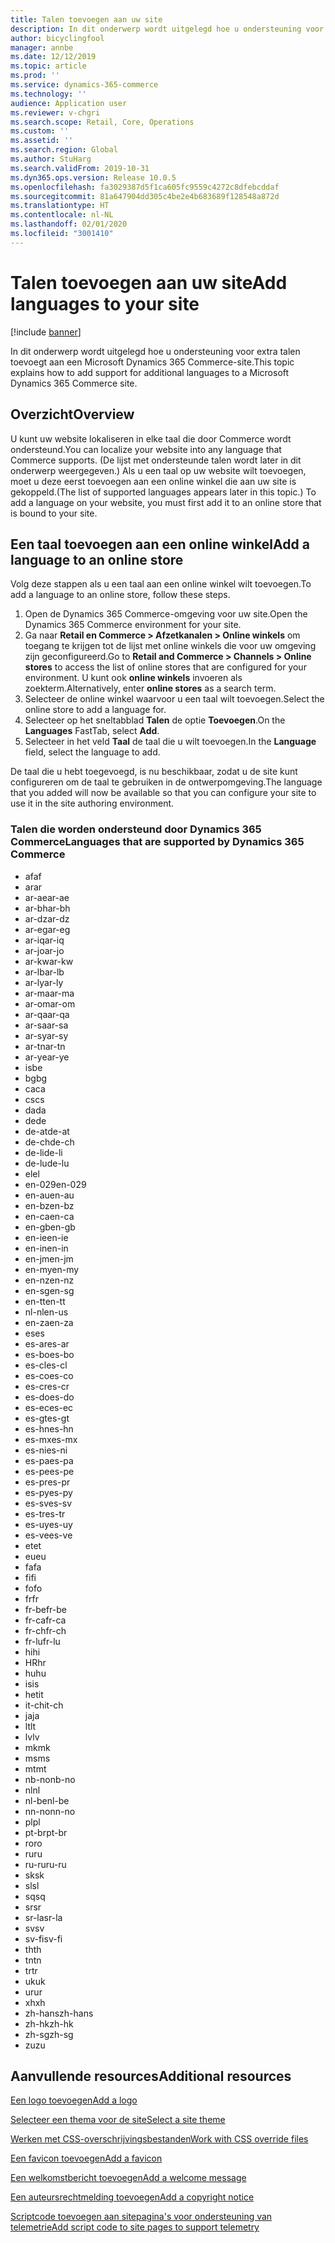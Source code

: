 ```yaml
---
title: Talen toevoegen aan uw site
description: In dit onderwerp wordt uitgelegd hoe u ondersteuning voor extra talen toevoegt aan een Microsoft Dynamics 365 Commerce-site.
author: bicyclingfool
manager: annbe
ms.date: 12/12/2019
ms.topic: article
ms.prod: ''
ms.service: dynamics-365-commerce
ms.technology: ''
audience: Application user
ms.reviewer: v-chgri
ms.search.scope: Retail, Core, Operations
ms.custom: ''
ms.assetid: ''
ms.search.region: Global
ms.author: StuHarg
ms.search.validFrom: 2019-10-31
ms.dyn365.ops.version: Release 10.0.5
ms.openlocfilehash: fa3029387d5f1ca605fc9559c4272c8dfebcddaf
ms.sourcegitcommit: 81a647904dd305c4be2e4b683689f128548a872d
ms.translationtype: HT
ms.contentlocale: nl-NL
ms.lasthandoff: 02/01/2020
ms.locfileid: "3001410"
---
```

# <a name="add-languages-to-your-site"></a><span data-ttu-id="45fd9-103">Talen toevoegen aan uw site</span><span class="sxs-lookup"><span data-stu-id="45fd9-103">Add languages to your site</span></span>


[!include [banner](includes/banner.md)]

<span data-ttu-id="45fd9-104">In dit onderwerp wordt uitgelegd hoe u ondersteuning voor extra talen toevoegt aan een Microsoft Dynamics 365 Commerce-site.</span><span class="sxs-lookup"><span data-stu-id="45fd9-104">This topic explains how to add support for additional languages to a Microsoft Dynamics 365 Commerce site.</span></span>

## <a name="overview"></a><span data-ttu-id="45fd9-105">Overzicht</span><span class="sxs-lookup"><span data-stu-id="45fd9-105">Overview</span></span>

<span data-ttu-id="45fd9-106">U kunt uw website lokaliseren in elke taal die door Commerce wordt ondersteund.</span><span class="sxs-lookup"><span data-stu-id="45fd9-106">You can localize your website into any language that Commerce supports.</span></span> <span data-ttu-id="45fd9-107">(De lijst met ondersteunde talen wordt later in dit onderwerp weergegeven.) Als u een taal op uw website wilt toevoegen, moet u deze eerst toevoegen aan een online winkel die aan uw site is gekoppeld.</span><span class="sxs-lookup"><span data-stu-id="45fd9-107">(The list of supported languages appears later in this topic.) To add a language on your website, you must first add it to an online store that is bound to your site.</span></span>

## <a name="add-a-language-to-an-online-store"></a><span data-ttu-id="45fd9-108">Een taal toevoegen aan een online winkel</span><span class="sxs-lookup"><span data-stu-id="45fd9-108">Add a language to an online store</span></span>

<span data-ttu-id="45fd9-109">Volg deze stappen als u een taal aan een online winkel wilt toevoegen.</span><span class="sxs-lookup"><span data-stu-id="45fd9-109">To add a language to an online store, follow these steps.</span></span>

1. <span data-ttu-id="45fd9-110">Open de Dynamics 365 Commerce-omgeving voor uw site.</span><span class="sxs-lookup"><span data-stu-id="45fd9-110">Open the Dynamics 365 Commerce environment for your site.</span></span>
1. <span data-ttu-id="45fd9-111">Ga naar **Retail en Commerce \> Afzetkanalen \> Online winkels** om toegang te krijgen tot de lijst met online winkels die voor uw omgeving zijn geconfigureerd.</span><span class="sxs-lookup"><span data-stu-id="45fd9-111">Go to **Retail and Commerce \> Channels \> Online stores** to access the list of online stores that are configured for your environment.</span></span> <span data-ttu-id="45fd9-112">U kunt ook **online winkels** invoeren als zoekterm.</span><span class="sxs-lookup"><span data-stu-id="45fd9-112">Alternatively, enter **online stores** as a search term.</span></span>
1. <span data-ttu-id="45fd9-113">Selecteer de online winkel waarvoor u een taal wilt toevoegen.</span><span class="sxs-lookup"><span data-stu-id="45fd9-113">Select the online store to add a language for.</span></span>
1. <span data-ttu-id="45fd9-114">Selecteer op het sneltabblad **Talen** de optie **Toevoegen**.</span><span class="sxs-lookup"><span data-stu-id="45fd9-114">On the **Languages** FastTab, select **Add**.</span></span>
1. <span data-ttu-id="45fd9-115">Selecteer in het veld **Taal** de taal die u wilt toevoegen.</span><span class="sxs-lookup"><span data-stu-id="45fd9-115">In the **Language** field, select the language to add.</span></span>

<span data-ttu-id="45fd9-116">De taal die u hebt toegevoegd, is nu beschikbaar, zodat u de site kunt configureren om de taal te gebruiken in de ontwerpomgeving.</span><span class="sxs-lookup"><span data-stu-id="45fd9-116">The language that you added will now be available so that you can configure your site to use it in the site authoring environment.</span></span>

### <a name="languages-that-are-supported-by-dynamics-365-commerce"></a><span data-ttu-id="45fd9-117">Talen die worden ondersteund door Dynamics 365 Commerce</span><span class="sxs-lookup"><span data-stu-id="45fd9-117">Languages that are supported by Dynamics 365 Commerce</span></span>

- <span data-ttu-id="45fd9-118">af</span><span class="sxs-lookup"><span data-stu-id="45fd9-118">af</span></span>
- <span data-ttu-id="45fd9-119">ar</span><span class="sxs-lookup"><span data-stu-id="45fd9-119">ar</span></span>
- <span data-ttu-id="45fd9-120">ar-ae</span><span class="sxs-lookup"><span data-stu-id="45fd9-120">ar-ae</span></span>
- <span data-ttu-id="45fd9-121">ar-bh</span><span class="sxs-lookup"><span data-stu-id="45fd9-121">ar-bh</span></span>
- <span data-ttu-id="45fd9-122">ar-dz</span><span class="sxs-lookup"><span data-stu-id="45fd9-122">ar-dz</span></span>
- <span data-ttu-id="45fd9-123">ar-eg</span><span class="sxs-lookup"><span data-stu-id="45fd9-123">ar-eg</span></span>
- <span data-ttu-id="45fd9-124">ar-iq</span><span class="sxs-lookup"><span data-stu-id="45fd9-124">ar-iq</span></span>
- <span data-ttu-id="45fd9-125">ar-jo</span><span class="sxs-lookup"><span data-stu-id="45fd9-125">ar-jo</span></span>
- <span data-ttu-id="45fd9-126">ar-kw</span><span class="sxs-lookup"><span data-stu-id="45fd9-126">ar-kw</span></span>
- <span data-ttu-id="45fd9-127">ar-lb</span><span class="sxs-lookup"><span data-stu-id="45fd9-127">ar-lb</span></span>
- <span data-ttu-id="45fd9-128">ar-ly</span><span class="sxs-lookup"><span data-stu-id="45fd9-128">ar-ly</span></span>
- <span data-ttu-id="45fd9-129">ar-ma</span><span class="sxs-lookup"><span data-stu-id="45fd9-129">ar-ma</span></span>
- <span data-ttu-id="45fd9-130">ar-om</span><span class="sxs-lookup"><span data-stu-id="45fd9-130">ar-om</span></span>
- <span data-ttu-id="45fd9-131">ar-qa</span><span class="sxs-lookup"><span data-stu-id="45fd9-131">ar-qa</span></span>
- <span data-ttu-id="45fd9-132">ar-sa</span><span class="sxs-lookup"><span data-stu-id="45fd9-132">ar-sa</span></span>
- <span data-ttu-id="45fd9-133">ar-sy</span><span class="sxs-lookup"><span data-stu-id="45fd9-133">ar-sy</span></span>
- <span data-ttu-id="45fd9-134">ar-tn</span><span class="sxs-lookup"><span data-stu-id="45fd9-134">ar-tn</span></span>
- <span data-ttu-id="45fd9-135">ar-ye</span><span class="sxs-lookup"><span data-stu-id="45fd9-135">ar-ye</span></span>
- <span data-ttu-id="45fd9-136">is</span><span class="sxs-lookup"><span data-stu-id="45fd9-136">be</span></span>
- <span data-ttu-id="45fd9-137">bg</span><span class="sxs-lookup"><span data-stu-id="45fd9-137">bg</span></span>
- <span data-ttu-id="45fd9-138">ca</span><span class="sxs-lookup"><span data-stu-id="45fd9-138">ca</span></span>
- <span data-ttu-id="45fd9-139">cs</span><span class="sxs-lookup"><span data-stu-id="45fd9-139">cs</span></span>
- <span data-ttu-id="45fd9-140">da</span><span class="sxs-lookup"><span data-stu-id="45fd9-140">da</span></span>
- <span data-ttu-id="45fd9-141">de</span><span class="sxs-lookup"><span data-stu-id="45fd9-141">de</span></span>
- <span data-ttu-id="45fd9-142">de-at</span><span class="sxs-lookup"><span data-stu-id="45fd9-142">de-at</span></span>
- <span data-ttu-id="45fd9-143">de-ch</span><span class="sxs-lookup"><span data-stu-id="45fd9-143">de-ch</span></span>
- <span data-ttu-id="45fd9-144">de-li</span><span class="sxs-lookup"><span data-stu-id="45fd9-144">de-li</span></span>
- <span data-ttu-id="45fd9-145">de-lu</span><span class="sxs-lookup"><span data-stu-id="45fd9-145">de-lu</span></span>
- <span data-ttu-id="45fd9-146">el</span><span class="sxs-lookup"><span data-stu-id="45fd9-146">el</span></span>
- <span data-ttu-id="45fd9-147">en-029</span><span class="sxs-lookup"><span data-stu-id="45fd9-147">en-029</span></span>
- <span data-ttu-id="45fd9-148">en-au</span><span class="sxs-lookup"><span data-stu-id="45fd9-148">en-au</span></span>
- <span data-ttu-id="45fd9-149">en-bz</span><span class="sxs-lookup"><span data-stu-id="45fd9-149">en-bz</span></span>
- <span data-ttu-id="45fd9-150">en-ca</span><span class="sxs-lookup"><span data-stu-id="45fd9-150">en-ca</span></span>
- <span data-ttu-id="45fd9-151">en-gb</span><span class="sxs-lookup"><span data-stu-id="45fd9-151">en-gb</span></span>
- <span data-ttu-id="45fd9-152">en-ie</span><span class="sxs-lookup"><span data-stu-id="45fd9-152">en-ie</span></span>
- <span data-ttu-id="45fd9-153">en-in</span><span class="sxs-lookup"><span data-stu-id="45fd9-153">en-in</span></span>
- <span data-ttu-id="45fd9-154">en-jm</span><span class="sxs-lookup"><span data-stu-id="45fd9-154">en-jm</span></span>
- <span data-ttu-id="45fd9-155">en-my</span><span class="sxs-lookup"><span data-stu-id="45fd9-155">en-my</span></span>
- <span data-ttu-id="45fd9-156">en-nz</span><span class="sxs-lookup"><span data-stu-id="45fd9-156">en-nz</span></span>
- <span data-ttu-id="45fd9-157">en-sg</span><span class="sxs-lookup"><span data-stu-id="45fd9-157">en-sg</span></span>
- <span data-ttu-id="45fd9-158">en-tt</span><span class="sxs-lookup"><span data-stu-id="45fd9-158">en-tt</span></span>
- <span data-ttu-id="45fd9-159">nl-nl</span><span class="sxs-lookup"><span data-stu-id="45fd9-159">en-us</span></span>
- <span data-ttu-id="45fd9-160">en-za</span><span class="sxs-lookup"><span data-stu-id="45fd9-160">en-za</span></span>
- <span data-ttu-id="45fd9-161">es</span><span class="sxs-lookup"><span data-stu-id="45fd9-161">es</span></span>
- <span data-ttu-id="45fd9-162">es-ar</span><span class="sxs-lookup"><span data-stu-id="45fd9-162">es-ar</span></span>
- <span data-ttu-id="45fd9-163">es-bo</span><span class="sxs-lookup"><span data-stu-id="45fd9-163">es-bo</span></span>
- <span data-ttu-id="45fd9-164">es-cl</span><span class="sxs-lookup"><span data-stu-id="45fd9-164">es-cl</span></span>
- <span data-ttu-id="45fd9-165">es-co</span><span class="sxs-lookup"><span data-stu-id="45fd9-165">es-co</span></span>
- <span data-ttu-id="45fd9-166">es-cr</span><span class="sxs-lookup"><span data-stu-id="45fd9-166">es-cr</span></span>
- <span data-ttu-id="45fd9-167">es-do</span><span class="sxs-lookup"><span data-stu-id="45fd9-167">es-do</span></span>
- <span data-ttu-id="45fd9-168">es-ec</span><span class="sxs-lookup"><span data-stu-id="45fd9-168">es-ec</span></span>
- <span data-ttu-id="45fd9-169">es-gt</span><span class="sxs-lookup"><span data-stu-id="45fd9-169">es-gt</span></span>
- <span data-ttu-id="45fd9-170">es-hn</span><span class="sxs-lookup"><span data-stu-id="45fd9-170">es-hn</span></span>
- <span data-ttu-id="45fd9-171">es-mx</span><span class="sxs-lookup"><span data-stu-id="45fd9-171">es-mx</span></span>
- <span data-ttu-id="45fd9-172">es-ni</span><span class="sxs-lookup"><span data-stu-id="45fd9-172">es-ni</span></span>
- <span data-ttu-id="45fd9-173">es-pa</span><span class="sxs-lookup"><span data-stu-id="45fd9-173">es-pa</span></span>
- <span data-ttu-id="45fd9-174">es-pe</span><span class="sxs-lookup"><span data-stu-id="45fd9-174">es-pe</span></span>
- <span data-ttu-id="45fd9-175">es-pr</span><span class="sxs-lookup"><span data-stu-id="45fd9-175">es-pr</span></span>
- <span data-ttu-id="45fd9-176">es-py</span><span class="sxs-lookup"><span data-stu-id="45fd9-176">es-py</span></span>
- <span data-ttu-id="45fd9-177">es-sv</span><span class="sxs-lookup"><span data-stu-id="45fd9-177">es-sv</span></span>
- <span data-ttu-id="45fd9-178">es-tr</span><span class="sxs-lookup"><span data-stu-id="45fd9-178">es-tr</span></span>
- <span data-ttu-id="45fd9-179">es-uy</span><span class="sxs-lookup"><span data-stu-id="45fd9-179">es-uy</span></span>
- <span data-ttu-id="45fd9-180">es-ve</span><span class="sxs-lookup"><span data-stu-id="45fd9-180">es-ve</span></span>
- <span data-ttu-id="45fd9-181">et</span><span class="sxs-lookup"><span data-stu-id="45fd9-181">et</span></span>
- <span data-ttu-id="45fd9-182">eu</span><span class="sxs-lookup"><span data-stu-id="45fd9-182">eu</span></span>
- <span data-ttu-id="45fd9-183">fa</span><span class="sxs-lookup"><span data-stu-id="45fd9-183">fa</span></span>
- <span data-ttu-id="45fd9-184">fi</span><span class="sxs-lookup"><span data-stu-id="45fd9-184">fi</span></span>
- <span data-ttu-id="45fd9-185">fo</span><span class="sxs-lookup"><span data-stu-id="45fd9-185">fo</span></span>
- <span data-ttu-id="45fd9-186">fr</span><span class="sxs-lookup"><span data-stu-id="45fd9-186">fr</span></span>
- <span data-ttu-id="45fd9-187">fr-be</span><span class="sxs-lookup"><span data-stu-id="45fd9-187">fr-be</span></span>
- <span data-ttu-id="45fd9-188">fr-ca</span><span class="sxs-lookup"><span data-stu-id="45fd9-188">fr-ca</span></span>
- <span data-ttu-id="45fd9-189">fr-ch</span><span class="sxs-lookup"><span data-stu-id="45fd9-189">fr-ch</span></span>
- <span data-ttu-id="45fd9-190">fr-lu</span><span class="sxs-lookup"><span data-stu-id="45fd9-190">fr-lu</span></span>
- <span data-ttu-id="45fd9-191">hi</span><span class="sxs-lookup"><span data-stu-id="45fd9-191">hi</span></span>
- <span data-ttu-id="45fd9-192">HR</span><span class="sxs-lookup"><span data-stu-id="45fd9-192">hr</span></span>
- <span data-ttu-id="45fd9-193">hu</span><span class="sxs-lookup"><span data-stu-id="45fd9-193">hu</span></span>
- <span data-ttu-id="45fd9-194">is</span><span class="sxs-lookup"><span data-stu-id="45fd9-194">is</span></span>
- <span data-ttu-id="45fd9-195">het</span><span class="sxs-lookup"><span data-stu-id="45fd9-195">it</span></span>
- <span data-ttu-id="45fd9-196">it-ch</span><span class="sxs-lookup"><span data-stu-id="45fd9-196">it-ch</span></span>
- <span data-ttu-id="45fd9-197">ja</span><span class="sxs-lookup"><span data-stu-id="45fd9-197">ja</span></span>
- <span data-ttu-id="45fd9-198">lt</span><span class="sxs-lookup"><span data-stu-id="45fd9-198">lt</span></span>
- <span data-ttu-id="45fd9-199">lv</span><span class="sxs-lookup"><span data-stu-id="45fd9-199">lv</span></span>
- <span data-ttu-id="45fd9-200">mk</span><span class="sxs-lookup"><span data-stu-id="45fd9-200">mk</span></span>
- <span data-ttu-id="45fd9-201">ms</span><span class="sxs-lookup"><span data-stu-id="45fd9-201">ms</span></span>
- <span data-ttu-id="45fd9-202">mt</span><span class="sxs-lookup"><span data-stu-id="45fd9-202">mt</span></span>
- <span data-ttu-id="45fd9-203">nb-no</span><span class="sxs-lookup"><span data-stu-id="45fd9-203">nb-no</span></span>
- <span data-ttu-id="45fd9-204">nl</span><span class="sxs-lookup"><span data-stu-id="45fd9-204">nl</span></span>
- <span data-ttu-id="45fd9-205">nl-be</span><span class="sxs-lookup"><span data-stu-id="45fd9-205">nl-be</span></span>
- <span data-ttu-id="45fd9-206">nn-no</span><span class="sxs-lookup"><span data-stu-id="45fd9-206">nn-no</span></span>
- <span data-ttu-id="45fd9-207">pl</span><span class="sxs-lookup"><span data-stu-id="45fd9-207">pl</span></span>
- <span data-ttu-id="45fd9-208">pt-br</span><span class="sxs-lookup"><span data-stu-id="45fd9-208">pt-br</span></span>
- <span data-ttu-id="45fd9-209">ro</span><span class="sxs-lookup"><span data-stu-id="45fd9-209">ro</span></span>
- <span data-ttu-id="45fd9-210">ru</span><span class="sxs-lookup"><span data-stu-id="45fd9-210">ru</span></span>
- <span data-ttu-id="45fd9-211">ru-ru</span><span class="sxs-lookup"><span data-stu-id="45fd9-211">ru-ru</span></span>
- <span data-ttu-id="45fd9-212">sk</span><span class="sxs-lookup"><span data-stu-id="45fd9-212">sk</span></span>
- <span data-ttu-id="45fd9-213">sl</span><span class="sxs-lookup"><span data-stu-id="45fd9-213">sl</span></span>
- <span data-ttu-id="45fd9-214">sq</span><span class="sxs-lookup"><span data-stu-id="45fd9-214">sq</span></span>
- <span data-ttu-id="45fd9-215">sr</span><span class="sxs-lookup"><span data-stu-id="45fd9-215">sr</span></span>
- <span data-ttu-id="45fd9-216">sr-la</span><span class="sxs-lookup"><span data-stu-id="45fd9-216">sr-la</span></span>
- <span data-ttu-id="45fd9-217">sv</span><span class="sxs-lookup"><span data-stu-id="45fd9-217">sv</span></span>
- <span data-ttu-id="45fd9-218">sv-fi</span><span class="sxs-lookup"><span data-stu-id="45fd9-218">sv-fi</span></span>
- <span data-ttu-id="45fd9-219">th</span><span class="sxs-lookup"><span data-stu-id="45fd9-219">th</span></span>
- <span data-ttu-id="45fd9-220">tn</span><span class="sxs-lookup"><span data-stu-id="45fd9-220">tn</span></span>
- <span data-ttu-id="45fd9-221">tr</span><span class="sxs-lookup"><span data-stu-id="45fd9-221">tr</span></span>
- <span data-ttu-id="45fd9-222">uk</span><span class="sxs-lookup"><span data-stu-id="45fd9-222">uk</span></span>
- <span data-ttu-id="45fd9-223">ur</span><span class="sxs-lookup"><span data-stu-id="45fd9-223">ur</span></span>
- <span data-ttu-id="45fd9-224">xh</span><span class="sxs-lookup"><span data-stu-id="45fd9-224">xh</span></span>
- <span data-ttu-id="45fd9-225">zh-hans</span><span class="sxs-lookup"><span data-stu-id="45fd9-225">zh-hans</span></span>
- <span data-ttu-id="45fd9-226">zh-hk</span><span class="sxs-lookup"><span data-stu-id="45fd9-226">zh-hk</span></span>
- <span data-ttu-id="45fd9-227">zh-sg</span><span class="sxs-lookup"><span data-stu-id="45fd9-227">zh-sg</span></span>
- <span data-ttu-id="45fd9-228">zu</span><span class="sxs-lookup"><span data-stu-id="45fd9-228">zu</span></span>

## <a name="additional-resources"></a><span data-ttu-id="45fd9-229">Aanvullende resources</span><span class="sxs-lookup"><span data-stu-id="45fd9-229">Additional resources</span></span>

[<span data-ttu-id="45fd9-230">Een logo toevoegen</span><span class="sxs-lookup"><span data-stu-id="45fd9-230">Add a logo</span></span>](add-logo.md)

[<span data-ttu-id="45fd9-231">Selecteer een thema voor de site</span><span class="sxs-lookup"><span data-stu-id="45fd9-231">Select a site theme</span></span>](select-site-theme.md)

[<span data-ttu-id="45fd9-232">Werken met CSS-overschrijvingsbestanden</span><span class="sxs-lookup"><span data-stu-id="45fd9-232">Work with CSS override files</span></span>](css-override-files.md)

[<span data-ttu-id="45fd9-233">Een favicon toevoegen</span><span class="sxs-lookup"><span data-stu-id="45fd9-233">Add a favicon</span></span>](add-favicon.md)

[<span data-ttu-id="45fd9-234">Een welkomstbericht toevoegen</span><span class="sxs-lookup"><span data-stu-id="45fd9-234">Add a welcome message</span></span>](add-welcome-message.md)

[<span data-ttu-id="45fd9-235">Een auteursrechtmelding toevoegen</span><span class="sxs-lookup"><span data-stu-id="45fd9-235">Add a copyright notice</span></span>](add-copyright-notice.md)

[<span data-ttu-id="45fd9-236">Scriptcode toevoegen aan sitepagina's voor ondersteuning van telemetrie</span><span class="sxs-lookup"><span data-stu-id="45fd9-236">Add script code to site pages to support telemetry</span></span>](add-telemetry.md)
